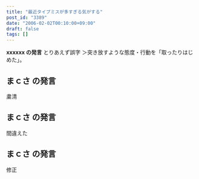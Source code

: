 ```yaml
---
title: "最近タイプミスが多すぎる気がする"
post_id: "3389"
date: "2006-02-02T00:10:00+09:00"
draft: false
tags: []
---
```



**xxxxxx の発言** 
とりあえず誤字 ＞突き放すような態度・行動を「取ったりはじめた」。
## まｃさ の発言
粛清
## まｃさ の発言
間違えた
## まｃさ の発言
修正
